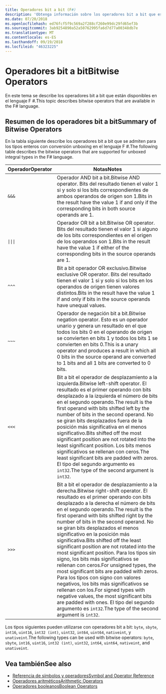 ```yaml
---
title: Operadores bit a bit (F#)
description: 'Obtenga información sobre los operadores bit a bit que están disponibles en el lenguaje de programación F #.'
ms.date: 07/20/2018
ms.openlocfilehash: ed76fcf5f9c569a2f288cf260e99dc29fd65ef3b
ms.sourcegitcommit: 3ab9254890a52a50762995fa6d7d77a00348db7e
ms.translationtype: MT
ms.contentlocale: es-ES
ms.lasthandoff: 09/19/2018
ms.locfileid: "46323225"
---
```

# <a name="bitwise-operators"></a><span data-ttu-id="303d3-103">Operadores bit a bit</span><span class="sxs-lookup"><span data-stu-id="303d3-103">Bitwise Operators</span></span>

<span data-ttu-id="303d3-104">En este tema se describe los operadores bit a bit que están disponibles en el lenguaje F #.</span><span class="sxs-lookup"><span data-stu-id="303d3-104">This topic describes bitwise operators that are available in the F# language.</span></span>

## <a name="summary-of-bitwise-operators"></a><span data-ttu-id="303d3-105">Resumen de los operadores bit a bit</span><span class="sxs-lookup"><span data-stu-id="303d3-105">Summary of Bitwise Operators</span></span>

<span data-ttu-id="303d3-106">En la tabla siguiente describe los operadores bit a bit que se admiten para los tipos enteros con conversión unboxing en el lenguaje F #.</span><span class="sxs-lookup"><span data-stu-id="303d3-106">The following table describes the bitwise operators that are supported for unboxed integral types in the F# language.</span></span>

|<span data-ttu-id="303d3-107">Operador</span><span class="sxs-lookup"><span data-stu-id="303d3-107">Operator</span></span>|<span data-ttu-id="303d3-108">Notas</span><span class="sxs-lookup"><span data-stu-id="303d3-108">Notes</span></span>|
|--------|-----|
|`&&&`|<span data-ttu-id="303d3-109">Operador AND bit a bit.</span><span class="sxs-lookup"><span data-stu-id="303d3-109">Bitwise AND operator.</span></span> <span data-ttu-id="303d3-110">Bits del resultado tienen el valor 1 si y solo si los bits correspondientes de ambos operandos de origen son 1.</span><span class="sxs-lookup"><span data-stu-id="303d3-110">Bits in the result have the value 1 if and only if the corresponding bits in both source operands are 1.</span></span>|
|<code>&#124;&#124;&#124;</code>|<span data-ttu-id="303d3-111">Operador OR bit a bit.</span><span class="sxs-lookup"><span data-stu-id="303d3-111">Bitwise OR operator.</span></span> <span data-ttu-id="303d3-112">Bits del resultado tienen el valor 1 si alguno de los bits correspondientes en el origen de los operandos son 1.</span><span class="sxs-lookup"><span data-stu-id="303d3-112">Bits in the result have the value 1 if either of the corresponding bits in the source operands are 1.</span></span>|
|`^^^`|<span data-ttu-id="303d3-113">Bit a bit operador OR exclusivo.</span><span class="sxs-lookup"><span data-stu-id="303d3-113">Bitwise exclusive OR operator.</span></span> <span data-ttu-id="303d3-114">Bits del resultado tienen el valor 1 si y solo si los bits en los operandos de origen tienen valores distintos.</span><span class="sxs-lookup"><span data-stu-id="303d3-114">Bits in the result have the value 1 if and only if bits in the source operands have unequal values.</span></span>|
|`~~~`|<span data-ttu-id="303d3-115">Operador de negación bit a bit.</span><span class="sxs-lookup"><span data-stu-id="303d3-115">Bitwise negation operator.</span></span> <span data-ttu-id="303d3-116">Esto es un operador unario y genera un resultado en el que todos los bits 0 en el operando de origen se convierten en bits 1 y todos los bits 1 se convierten en bits 0.</span><span class="sxs-lookup"><span data-stu-id="303d3-116">This is a unary operator and produces a result in which all 0 bits in the source operand are converted to 1 bits and all 1 bits are converted to 0 bits.</span></span>|
|`<<<`|<span data-ttu-id="303d3-117">Bit a bit el operador de desplazamiento a la izquierda.</span><span class="sxs-lookup"><span data-stu-id="303d3-117">Bitwise left-shift operator.</span></span> <span data-ttu-id="303d3-118">El resultado es el primer operando con bits desplazado a la izquierda el número de bits en el segundo operando.</span><span class="sxs-lookup"><span data-stu-id="303d3-118">The result is the first operand with bits shifted left by the number of bits in the second operand.</span></span> <span data-ttu-id="303d3-119">No se giran bits desplazados fuera de la posición más significativa en el menos significativo.</span><span class="sxs-lookup"><span data-stu-id="303d3-119">Bits shifted off the most significant position are not rotated into the least significant position.</span></span> <span data-ttu-id="303d3-120">Los bits menos significativos se rellenan con ceros.</span><span class="sxs-lookup"><span data-stu-id="303d3-120">The least significant bits are padded with zeros.</span></span> <span data-ttu-id="303d3-121">El tipo del segundo argumento es `int32`.</span><span class="sxs-lookup"><span data-stu-id="303d3-121">The type of the second argument is `int32`.</span></span>|
|`>>>`|<span data-ttu-id="303d3-122">Bit a bit el operador de desplazamiento a la derecha.</span><span class="sxs-lookup"><span data-stu-id="303d3-122">Bitwise right-shift operator.</span></span> <span data-ttu-id="303d3-123">El resultado es el primer operando con bits desplazado a la derecha el número de bits en el segundo operando.</span><span class="sxs-lookup"><span data-stu-id="303d3-123">The result is the first operand with bits shifted right by the number of bits in the second operand.</span></span> <span data-ttu-id="303d3-124">No se giran bits desplazados el menos significativo en la posición más significativa.</span><span class="sxs-lookup"><span data-stu-id="303d3-124">Bits shifted off the least significant position are not rotated into the most significant position.</span></span> <span data-ttu-id="303d3-125">Para los tipos sin signo, los bits más significativos se rellenan con ceros.</span><span class="sxs-lookup"><span data-stu-id="303d3-125">For unsigned types, the most significant bits are padded with zeros.</span></span> <span data-ttu-id="303d3-126">Para los tipos con signo con valores negativos, los bits más significativos se rellenan con los.</span><span class="sxs-lookup"><span data-stu-id="303d3-126">For signed types with negative values, the most significant bits are padded with ones.</span></span> <span data-ttu-id="303d3-127">El tipo del segundo argumento es `int32`.</span><span class="sxs-lookup"><span data-stu-id="303d3-127">The type of the second argument is `int32`.</span></span>|

<span data-ttu-id="303d3-128">Los tipos siguientes pueden utilizarse con operadores bit a bit: `byte`, `sbyte`, `int16`, `uint16`, `int32 (int)`, `uint32`, `int64`, `uint64`, `nativeint`, y `unativeint`.</span><span class="sxs-lookup"><span data-stu-id="303d3-128">The following types can be used with bitwise operators: `byte`, `sbyte`, `int16`, `uint16`, `int32 (int)`, `uint32`, `int64`, `uint64`, `nativeint`, and `unativeint`.</span></span>

## <a name="see-also"></a><span data-ttu-id="303d3-129">Vea también</span><span class="sxs-lookup"><span data-stu-id="303d3-129">See also</span></span>

- [<span data-ttu-id="303d3-130">Referencia de símbolos y operadores</span><span class="sxs-lookup"><span data-stu-id="303d3-130">Symbol and Operator Reference</span></span>](index.md)
- [<span data-ttu-id="303d3-131">Operadores aritméticos</span><span class="sxs-lookup"><span data-stu-id="303d3-131">Arithmetic Operators</span></span>](arithmetic-operators.md)
- [<span data-ttu-id="303d3-132">Operadores booleanos</span><span class="sxs-lookup"><span data-stu-id="303d3-132">Boolean Operators</span></span>](boolean-operators.md)
